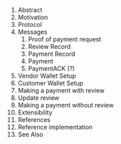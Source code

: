 
1. Abstract
2. Motivation
3. Protocol
4. Messages
   1. Proof of payment request
   2. Review Record
   3. Payment Record
   4. Payment
   5. PaymentACK (?)
5. Vendor Wallet Setup
6. Customer Wallet Setup
7. Making a payment with review
8. Update review
9. Making a payment without review
10. Extensibility
11. References
12. Reference implementation
13. See Also 
